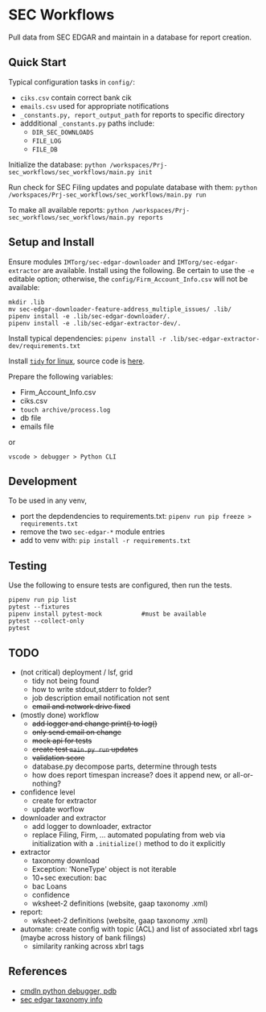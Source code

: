 # SEC Workflows

Pull data from SEC EDGAR and maintain in a database for report creation.


## Quick Start

Typical configuration tasks in `config/`: 

* `ciks.csv` contain correct bank cik 
* `emails.csv` used for appropriate notifications
* `_constants.py, report_output_path` for reports to specific directory
* addditional `_constants.py` paths include:
  - `DIR_SEC_DOWNLOADS`
  - `FILE_LOG`
  - `FILE_DB`

Initialize the database: `python /workspaces/Prj-sec_workflows/sec_workflows/main.py init`

Run check for SEC Filing updates and populate database with them: `python /workspaces/Prj-sec_workflows/sec_workflows/main.py run`

To make all available reports: `python /workspaces/Prj-sec_workflows/sec_workflows/main.py reports`



## Setup and Install 

Ensure modules `IMTorg/sec-edgar-downloader` and `IMTorg/sec-edgar-extractor` are available.  Install using the following.  Be certain to use the `-e` editable option; otherwise, the `config/Firm_Account_Info.csv` will not be available:

```
mkdir .lib
mv sec-edgar-downloader-feature-address_multiple_issues/ .lib/
pipenv install -e .lib/sec-edgar-downloader/.
pipenv install -e .lib/sec-edgar-extractor-dev/.
```

Install typical dependencies: `pipenv install -r .lib/sec-edgar-extractor-dev/requirements.txt `

Install [`tidy` for linux](https://www.html-tidy.org/), source code is [here](https://github.com/htacg/tidy-html5).

Prepare the following variables:

* Firm_Account_Info.csv
* ciks.csv
* `touch archive/process.log`
* db file
* emails file


or 

`vscode > debugger > Python CLI`




## Development

To be used in any venv, 
* port the depdendencies to requirements.txt: `pipenv run pip freeze > requirements.txt`
* remove the two `sec-edgar-*` module entries
* add to venv with: `pip install -r requirements.txt`




## Testing

Use the following to ensure tests are configured, then run the tests.

```
pipenv run pip list
pytest --fixtures
pipenv install pytest-mock           #must be available
pytest --collect-only
pytest
```




## TODO

* (not critical) deployment / lsf, grid
  - tidy not being found
  - how to write stdout,stderr to folder?
  - job description email notification not sent
  - ~~email and network drive fixed~~
* (mostly done) workflow
  - ~~add logger and change print() to log()~~
  - ~~only send email on change~~
  - ~~mock api for tests~~
  - ~~create test `main.py run` updates~~
  - ~~validation score~~
  - database.py decompose parts, determine through tests
  - how does report timespan increase? does it append new, or all-or-nothing?
* confidence level 
  - create for extractor
  - update worflow
* downloader and extractor
  - add logger to downloader, extractor
  - replace Filing, Firm, ... automated populating from web via initialization with a `.initialize()` method to do it explicitly
* extractor
  - taxonomy download
  - Exception: 'NoneType' object is not iterable
  - 10+sec execution: bac
  - bac Loans
  - confidence
  - wksheet-2 definitions (website, gaap taxonomy .xml)
* report: 
  - wksheet-2 definitions (website, gaap taxonomy .xml)
* automate: create config with topic (ACL) and list of associated xbrl tags (maybe across history of bank filings)
  - similarity ranking across xbrl tags


## References

* [cmdln python debugger, pdb](https://qxf2.com/blog/debugging-in-python-using-pytest-set_trace/)
* [sec edgar taxonomy info](https://sec.gov/info/edgar/edgartaxonomies.shtml)